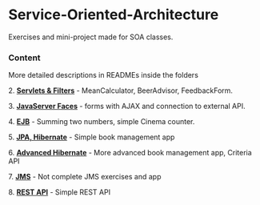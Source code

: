 # Service-Oriented-Architecture

Exercises and mini-project made for SOA classes.

### Content

More detailed descriptions in READMEs inside the folders

2\. **[Servlets & Filters](https://github.com/MarcinKozak005/SOA_AGH/tree/master/Lab2)** - MeanCalculator, BeerAdvisor, FeedbackForm.

3\. **[JavaServer Faces](https://github.com/MarcinKozak005/SOA_AGH/tree/master/Lab3)** - forms with AJAX and connection to external API.

4\. **[EJB](https://github.com/MarcinKozak005/SOA_AGH/tree/master/Lab4)** - Summing two numbers, simple Cinema counter.

5\. **[JPA, Hibernate](https://github.com/MarcinKozak005/SOA_AGH/tree/master/Lab5)** - Simple book management app

6\. **[Advanced Hibernate](https://github.com/MarcinKozak005/SOA_AGH/tree/master/Lab6)** - More advanced book management app, Criteria API

7\. **[JMS](https://github.com/MarcinKozak005/SOA_AGH/tree/master/Lab7)** - Not complete JMS exercises and app

8\. **[REST API](https://github.com/MarcinKozak005/SOA_AGH/tree/master/Lab8)** - Simple REST API
